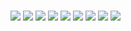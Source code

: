 # 
![](
https://github.com/xukaike/3Year1Class/blob/master/screen/1.jpg)
![](
https://github.com/xukaike/3Year1Class/blob/master/screen/2.jpg)
![](
https://github.com/xukaike/3Year1Class/blob/master/screen/3.jpg)
![](
https://github.com/xukaike/3Year1Class/blob/master/screen/4.jpg)
![](
https://github.com/xukaike/3Year1Class/blob/master/screen/5.jpg)
![](
https://github.com/xukaike/3Year1Class/blob/master/screen/6.jpg)
![](
https://github.com/xukaike/3Year1Class/blob/master/screen/7.jpg)
![](
https://github.com/xukaike/3Year1Class/blob/master/screen/8.jpg)
![](
https://github.com/xukaike/3Year1Class/blob/master/screen/9.jpg)